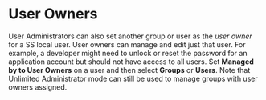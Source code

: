 [title]: # (User Owners)
[tags]: # (User Owners)
[priority]: # (60)

# User Owners

User Administrators can also set another group or user as the *user owner* for a SS local user. User owners can manage and edit just that user. For example, a developer might need to unlock or reset the password for an application account but should not have access to all users. Set **Managed by to User Owners** on a user and then select **Groups** or **Users**. Note that Unlimited Administrator mode can still be used to manage groups with user owners assigned.
